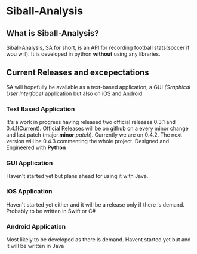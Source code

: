 # Siball-Analysis 
## What is Siball-Analysis?
Siball-Analysis, SA for short, is an API for recording football stats(soccer if wou will). It is developed in python **without** using any libraries. 

## Current Releases and excepectations
SA will hopefully be available as a text-based application, a GUI *(Graphical User Interface)* application but also on iOS and Android

### Text Based Application
It's a work in progress having released two official releases 0.3.1 and 0.4.1(Current). Official Releases will be on github on a every minor change and last patch (major.__minor__._patch_). Currently we are on 0.4.2. The next version will be 0.4.3 commenting the whole project. Designed and Engineered with **Python**

### GUI Application
Haven't started yet but plans ahead for using it with Java. 

### iOS Application
Haven't started yet either and it will be a release only if there is demand. Probably to be written in Swift or C#

### Android Application
Most likely to be developed as there is demand. Havent started yet but and it will be written in Java




